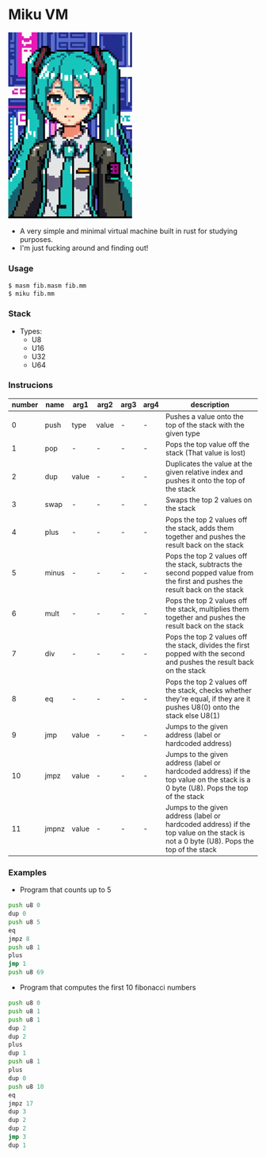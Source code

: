 # Miku VM

<img src="logo.jpeg" width=250>

- A very simple and minimal virtual machine built in rust for studying purposes.
- I'm just fucking around and finding out!

### Usage

```command
$ masm fib.masm fib.mm
$ miku fib.mm
```

### Stack

- Types:
  - U8
  - U16
  - U32
  - U64

### Instrucions

| number | name  | arg1  | arg2  | arg3 | arg4 | description                                                                                                                           |
| ------ | ----- | ----- | ----- | ---- | ---- | ------------------------------------------------------------------------------------------------------------------------------------- |
| 0      | push  | type  | value | -    | -    | Pushes a value onto the top of the stack with the given type                                                                          |
| 1      | pop   | -     | -     | -    | -    | Pops the top value off the stack (That value is lost)                                                                                 |
| 2      | dup   | value | -     | -    | -    | Duplicates the value at the given relative index and pushes it onto the top of the stack                                              |
| 3      | swap  | -     | -     | -    | -    | Swaps the top 2 values on the stack                                                                                                   |
| 4      | plus  | -     | -     | -    | -    | Pops the top 2 values off the stack, adds them together and pushes the result back on the stack                                       |
| 5      | minus | -     | -     | -    | -    | Pops the top 2 values off the stack, subtracts the second popped value from the first and pushes the result back on the stack         |
| 6      | mult  | -     | -     | -    | -    | Pops the top 2 values off the stack, multiplies them together and pushes the result back on the stack                                 |
| 7      | div   | -     | -     | -    | -    | Pops the top 2 values off the stack, divides the first popped with the second and pushes the result back on the stack                 |
| 8      | eq    | -     | -     | -    | -    | Pops the top 2 values off the stack, checks whether they're equal, if they are it pushes U8(0) onto the stack else U8(1)              |
| 9      | jmp   | value | -     | -    | -    | Jumps to the given address (label or hardcoded address)                                                                               |
| 10     | jmpz  | value | -     | -    | -    | Jumps to the given address (label or hardcoded address) if the top value on the stack is a 0 byte (U8). Pops the top of the stack     |
| 11     | jmpnz | value | -     | -    | -    | Jumps to the given address (label or hardcoded address) if the top value on the stack is not a 0 byte (U8). Pops the top of the stack |

### Examples

- Program that counts up to 5

```asm
push u8 0
dup 0
push u8 5
eq
jmpz 8
push u8 1
plus
jmp 1
push u8 69
```

- Program that computes the first 10 fibonacci numbers

```asm
push u8 0
push u8 1
push u8 1
dup 2
dup 2
plus
dup 1
push u8 1
plus
dup 0
push u8 10
eq
jmpz 17
dup 3
dup 2
dup 2
jmp 3
dup 1
```
